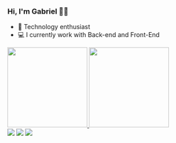 ### Hi, I'm Gabriel 🤟🏼


- 📲 Technology enthusiast
- 💻 I currently work with Back-end and Front-End

<div align="start">
  <a href="https://github.com/gabrieldzuman">
  <img height="180em" src="https://github-readme-stats.vercel.app/api?username=gabrieldzuman&show_icons=true&theme=dark&include_all_commits=true&count_private=true"/>
  <img height="180em" src="https://github-readme-stats.vercel.app/api/top-langs/?username=gabrieldzuman&layout=compact&langs_count=7&theme=dark"/>
</div>
  <a href="https://www.instagram.com/goregoless_/" target="_blank"><img src="https://img.shields.io/badge/-Instagram-%23E4405F?style=for-the-badge&logo=instagram&logoColor=white" target="_blank"></a>
  <a href = "mailto:dddzuman@gmail.com"><img src="https://img.shields.io/badge/-Gmail-%23333?style=for-the-badge&logo=gmail&logoColor=white" target="_blank"></a>
  <a href="https://br.linkedin.com/in/gabriel-dzuman-699761210" target="_blank"><img src="https://img.shields.io/badge/-LinkedIn-%230077B5?style=for-the-badge&logo=linkedin&logoColor=white" target="_blank"></a> 
  
</div>
